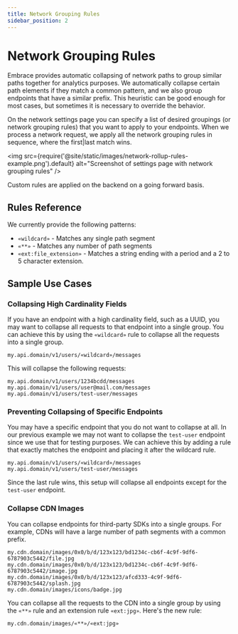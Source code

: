 ```yaml
---
title: Network Grouping Rules
sidebar_position: 2
---
```


# Network Grouping Rules

Embrace provides automatic collapsing of network paths to group similar paths together for analytics purposes.
We automatically collapse certain path elements if they match a common pattern, and we also group endpoints
that have a similar prefix. This heuristic can be good enough for most cases, but sometimes it is necessary
to override the behavior.

On the network settings page you can specify a list of desired groupings (or network grouping rules) that you want to
apply to your endpoints. When we process a network request, we apply all the network grouping rules in sequence, where
the first|last match wins.

<img src={require('@site/static/images/network-rollup-rules-example.png').default} alt="Screenshot of settings page with network grouping rules" />

Custom rules are applied on the backend on a going forward basis.

## Rules Reference

We currently provide the following patterns:

- `«wildcard»` - Matches any single path segment
- `«**»` - Matches any number of path segments
- `«ext:file_extension»` - Matches a string ending with a period and a 2 to 5 character extension.

## Sample Use Cases

### Collapsing High Cardinality Fields

If you have an endpoint with a high cardinality field, such as a UUID, you may want to collapse all requests to that
endpoint into a single group. You can achieve this by using the `«wildcard»` rule to collapse all the requests into a
single group.

```text
my.api.domain/v1/users/«wildcard»/messages
```

This will collapse the following requests:

```text
my.api.domain/v1/users/1234bcdd/messages
my.api.domain/v1/users/user@mail.com/messages
my.api.domain/v1/users/test-user/messages
```

### Preventing Collapsing of Specific Endpoints

You may have a specific endpoint that you do not want to collapse at all. In our previous example we may not want to
collapse the `test-user` endpoint since we use that for testing purposes. We can achieve this by adding a rule that
exactly matches the endpoint and placing it after the wildcard rule.

```text
my.api.domain/v1/users/«wildcard»/messages
my.api.domain/v1/users/test-user/messages
```

Since the last rule wins, this setup will collapse all endpoints except for the `test-user` endpoint.

### Collapse CDN Images

You can collapse endpoints for third-party SDKs into a single groups. For example, CDNs will have a large number of
path segments with a common prefix.

```text
my.cdn.domain/images/0x0/b/d/123x123/bd1234c-cb6f-4c9f-9df6-6787903c5442/file.jpg
my.cdn.domain/images/0x0/b/d/123x123/bd1234c-cb6f-4c9f-9df6-6787903c5442/image.jpg
my.cdn.domain/images/0x0/b/d/123x123/afcd333-4c9f-9df6-6787903c5442/splash.jpg
my.cdn.domain/images/icons/badge.jpg
```

You can collapse all the requests to the CDN into a single group by using the
`«**»` rule and an extension rule `«ext:jpg»`. Here's the new rule:

```text
my.cdn.domain/images/«**»/«ext:jpg»
```
